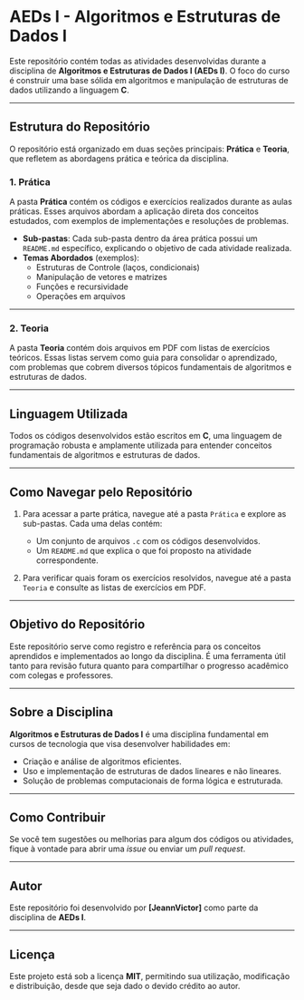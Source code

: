 # AEDs I - Algoritmos e Estruturas de Dados I

Este repositório contém todas as atividades desenvolvidas durante a disciplina de **Algoritmos e Estruturas de Dados I (AEDs I)**. O foco do curso é construir uma base sólida em algoritmos e manipulação de estruturas de dados utilizando a linguagem **C**.

---

## Estrutura do Repositório

O repositório está organizado em duas seções principais: **Prática** e **Teoria**, que refletem as abordagens prática e teórica da disciplina.

### 1. **Prática**

A pasta **Prática** contém os códigos e exercícios realizados durante as aulas práticas. Esses arquivos abordam a aplicação direta dos conceitos estudados, com exemplos de implementações e resoluções de problemas.

- **Sub-pastas**: Cada sub-pasta dentro da área prática possui um `README.md` específico, explicando o objetivo de cada atividade realizada.
- **Temas Abordados** (exemplos):
  - Estruturas de Controle (laços, condicionais)
  - Manipulação de vetores e matrizes
  - Funções e recursividade
  - Operações em arquivos

---

### 2. **Teoria**

A pasta **Teoria** contém dois arquivos em PDF com listas de exercícios teóricos. Essas listas servem como guia para consolidar o aprendizado, com problemas que cobrem diversos tópicos fundamentais de algoritmos e estruturas de dados.

---

## Linguagem Utilizada

Todos os códigos desenvolvidos estão escritos em **C**, uma linguagem de programação robusta e amplamente utilizada para entender conceitos fundamentais de algoritmos e estruturas de dados.

---

## Como Navegar pelo Repositório

1. Para acessar a parte prática, navegue até a pasta `Prática` e explore as sub-pastas. Cada uma delas contém:
   - Um conjunto de arquivos `.c` com os códigos desenvolvidos.
   - Um `README.md` que explica o que foi proposto na atividade correspondente.

2. Para verificar quais foram os exercícios resolvidos, navegue até a pasta `Teoria` e consulte as listas de exercícios em PDF.

---

## Objetivo do Repositório

Este repositório serve como registro e referência para os conceitos aprendidos e implementados ao longo da disciplina. É uma ferramenta útil tanto para revisão futura quanto para compartilhar o progresso acadêmico com colegas e professores.

---

## Sobre a Disciplina

**Algoritmos e Estruturas de Dados I** é uma disciplina fundamental em cursos de tecnologia que visa desenvolver habilidades em:

- Criação e análise de algoritmos eficientes.
- Uso e implementação de estruturas de dados lineares e não lineares.
- Solução de problemas computacionais de forma lógica e estruturada.

---

## Como Contribuir

Se você tem sugestões ou melhorias para algum dos códigos ou atividades, fique à vontade para abrir uma _issue_ ou enviar um _pull request_.

---

## Autor

Este repositório foi desenvolvido por **[JeannVictor]** como parte da disciplina de **AEDs I**.

---

## Licença

Este projeto está sob a licença **MIT**, permitindo sua utilização, modificação e distribuição, desde que seja dado o devido crédito ao autor.

